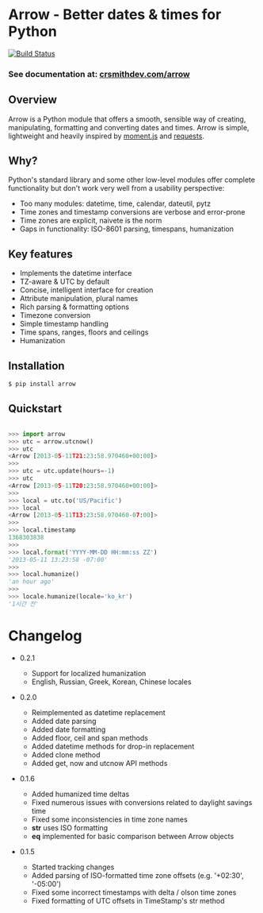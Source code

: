 # Arrow - Better dates & times for Python
[![Build Status](https://travis-ci.org/crsmithdev/arrow.png)](https://travis-ci.org/crsmithdev/arrow)

### See documentation at:  [crsmithdev.com/arrow](http://crsmithdev.com/arrow)

## Overview

Arrow is a Python module that offers a smooth, sensible way of creating, manipulating, formatting and converting dates and times.  Arrow is simple, lightweight and heavily inspired by [moment.js](https://github.com/timrwood/moment/) and [requests](https://github.com/kennethreitz/requests).

## Why?

Python's standard library and some other low-level modules offer complete functionality but don't work very well from a usability perspective:

* Too many modules:  datetime, time, calendar, dateutil, pytz
* Time zones and timestamp conversions are verbose and error-prone
* Time zones are explicit, naivete is the norm
* Gaps in functionality:  ISO-8601 parsing, timespans, humanization

## Key features

* Implements the datetime interface
* TZ-aware & UTC by default
* Concise, intelligent interface for creation
* Attribute manipulation, plural names
* Rich parsing & formatting options
* Timezone conversion
* Simple timestamp handling
* Time spans, ranges, floors and ceilings
* Humanization

## Installation
```bash
$ pip install arrow
```

## Quickstart
```python

>>> import arrow
>>> utc = arrow.utcnow()
>>> utc
<Arrow [2013-05-11T21:23:58.970460+00:00]>
>>>
>>> utc = utc.update(hours=-1)
>>> utc
<Arrow [2013-05-11T20:23:58.970460+00:00]>
>>>
>>> local = utc.to('US/Pacific')
>>> local
<Arrow [2013-05-11T13:23:58.970460-07:00]>
>>>
>>> local.timestamp
1368303838
>>>
>>> local.format('YYYY-MM-DD HH:mm:ss ZZ')
'2013-05-11 13:23:58 -07:00'
>>>
>>> local.humanize()
'an hour ago'
>>>
>>> locale.humanize(locale='ko_kr')
'1시간 전'
```

Changelog
=========

* 0.2.1
  * Support for localized humanization
  * English, Russian, Greek, Korean, Chinese locales

* 0.2.0
  * Reimplemented as datetime replacement
  * Added date parsing
  * Added date formatting
  * Added floor, ceil and span methods
  * Added datetime methods for drop-in replacement
  * Added clone method
  * Added get, now and utcnow API methods

* 0.1.6
  * Added humanized time deltas
  * Fixed numerous issues with conversions related to daylight savings time
  * Fixed some inconsistencies in time zone names
  * __str__ uses ISO formatting
  * __eq__ implemented for basic comparison between Arrow objects

* 0.1.5

  * Started tracking changes
  * Added parsing of ISO-formatted time zone offsets (e.g. '+02:30', '-05:00')
  * Fixed some incorrect timestamps with delta / olson time zones
  * Fixed formatting of UTC offsets in TimeStamp's str method

